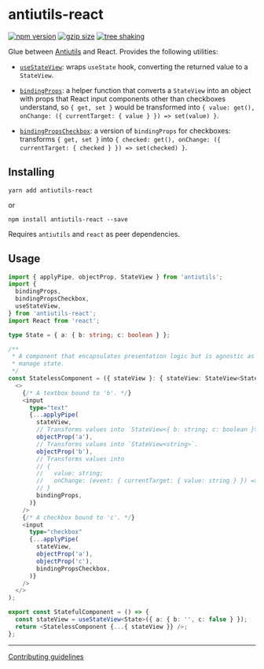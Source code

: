 # antiutils-react

[![npm version](https://img.shields.io/npm/v/antiutils-react.svg?style=flat&color=brightgreen)](https://github.com/ivan7237d/antiutils-react)
[![gzip size](https://badgen.net/bundlephobia/minzip/antiutils-react?color=green)](https://bundlephobia.com/result?p=antiutils-react)
[![tree shaking](https://badgen.net/bundlephobia/tree-shaking/antiutils-react)](https://bundlephobia.com/result?p=antiutils-react)

Glue between [Antiutils](https://github.com/ivan7237d/antiutils) and React. Provides the following utilities:

- [`useStateView`](https://github.com/ivan7237d/antiutils-react/blob/master/src/internal/useStateView.ts): wraps `useState` hook, converting the returned value to a `StateView`.

- [`bindingProps`](https://github.com/ivan7237d/antiutils-react/blob/master/src/internal/bindingProps.ts): a helper function that converts a `StateView` into an object with props that React input components other than checkboxes understand, so `{ get, set }` would be transformed into `{ value: get(), onChange: ({ currentTarget: { value } }) => set(value) }`.

- [`bindingPropsCheckbox`](https://github.com/ivan7237d/antiutils-react/blob/master/src/internal/bindingPropsCheckbox.ts): a version of `bindingProps` for checkboxes: transforms `{ get, set }` into `{ checked: get(), onChange: ({ currentTarget: { checked } }) => set(checked) }`.

## Installing

```
yarn add antiutils-react
```

or

```
npm install antiutils-react --save
```

Requires `antiutils` and `react` as peer dependencies.

## Usage

```ts
import { applyPipe, objectProp, StateView } from 'antiutils';
import {
  bindingProps,
  bindingPropsCheckbox,
  useStateView,
} from 'antiutils-react';
import React from 'react';

type State = { a: { b: string; c: boolean } };

/**
 * A component that encapsulates presentation logic but is agnostic as to how we
 * manage state.
 */
const StatelessComponent = ({ stateView }: { stateView: StateView<State> }) => (
  <>
    {/* A textbox bound to 'b'. */}
    <input
      type="text"
      {...applyPipe(
        stateView,
        // Transforms values into `StateView<{ b: string; c: boolean }>`.
        objectProp('a'),
        // Transforms values into `StateView<string>`.
        objectProp('b'),
        // Transforms values into
        // {
        //   value: string;
        //   onChange: (event: { currentTarget: { value: string } }) => void;
        // }
        bindingProps,
      )}
    />
    {/* A checkbox bound to 'c'. */}
    <input
      type="checkbox"
      {...applyPipe(
        stateView,
        objectProp('a'),
        objectProp('c'),
        bindingPropsCheckbox,
      )}
    />
  </>
);

export const StatefulComponent = () => {
  const stateView = useStateView<State>({ a: { b: '', c: false } });
  return <StatelessComponent {...{ stateView }} />;
};
```

---

[Contributing guidelines](https://github.com/ivan7237d/antiutils/blob/master/.github/CONTRIBUTING.md)
